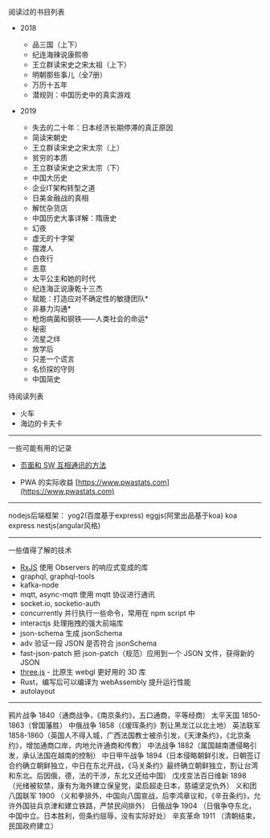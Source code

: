 阅读过的书目列表

* 2018
    * 品三国（上下）
    * 纪连海辣说康熙帝
    * 王立群读宋史之宋太祖（上下）
    * 明朝那些事儿（全7册）
    * 万历十五年
    * 潜规则：中国历史中的真实游戏

* 2019
    * 失去的二十年：日本经济长期停滞的真正原因
    * 简读宋朝史
    * 王立群读宋史之宋太宗（上）
    * 贫穷的本质
    * 王立群读宋史之宋太宗（下）
    * 中国大历史
    * 企业IT架构转型之道
    * 日美金融战的真相
    * 解忧杂货店
    * 中国历史大事详解：隋唐史
    * 幻夜
    * 虚无的十字架
    * 摆渡人
    * 白夜行
    * 恶意
    * 太平公主和她的时代
    * 纪连海正说康乾十三杰
    * 赋能：打造应对不确定性的敏捷团队*
    * 非暴力沟通*
    * 枪炮病菌和钢铁——人类社会的命运*
    * 秘密
    * 流星之绊
    * 放学后
    * 只差一个谎言
    * 名侦探的守则
    * 中国简史

待阅读列表

* 火车
* 海边的卡夫卡

------

一些可能有用的记录

* [页面和 SW 互相通讯的方法](http://craig-russell.co.uk/2016/01/29/service-worker-messaging.html#.W-KTZtUzbRY)

* PWA 的实际收益 [https://www.pwastats.com](https://www.pwastats.com)

------

nodejs后端框架：
yog2(百度基于express)
eggjs(阿里出品基于koa)
koa
express
nestjs(angular风格)

------

一些值得了解的技术

* [RxJS](https://cn.rx.js.org/) 使用 Observers 的响应式变成的库
* graphql, graphql-tools
* kafka-node
* mqtt, async-mqtt 使用 mqtt 协议进行通讯
* socket.io, socketio-auth
* concurrently 并行执行一些命令，常用在 npm script 中
* interactjs 处理拖拽的强大前端库
* json-schema 生成 jsonSchema
* adv 验证一段 JSON 是否符合 jsonSchema
* fast-json-patch 把 json-patch（规范）应用到一个 JSON 文件，获得新的 JSON
* [three.js](http://www.hewebgl.com/article/getarticle/27) - 比原生 webgl 更好用的 3D 库
* Rust，编写后可以编译为 webAssembly 提升运行性能
* autolayout

------

鸦片战争 1840（通商战争，《南京条约》，五口通商，平等经商）
太平天国 1850-1863（曾国藩胜）
中俄战争 1858（《瑷珲条约》割让黑龙江以北土地）
英法联军 1858-1860（英国人不得入城，广西法国教士被杀引发，《天津条约》，《北京条约》，增加通商口岸，内地允许通商和传教）
中法战争 1882（属国越南遭侵略引发，承认法国在越南的控制）
中日甲午战争 1894（日本侵略朝鲜引发，日朝签订合约确立朝鲜独立，中日在东北开战，《马关条约》最终确立朝鲜独立，割让台湾和东北。后因俄，德，法的干涉，东北又还给中国）
戊戌变法百日维新 1898 （光绪被软禁，康有为海外建立保皇党，梁启超走日本，慈禧坚定仇外）
义和团八国联军 1900 （义和拳排外，中国向八国宣战，后李鸿章议和，《辛丑条约》，允许外国驻兵京津和建立铁路，严禁民间排外）
日俄战争 1904 （日俄争夺东北，中国中立。日本胜利，但条约屈辱，没有实际好处）
辛亥革命 1911 （清朝结束，民国政府建立）